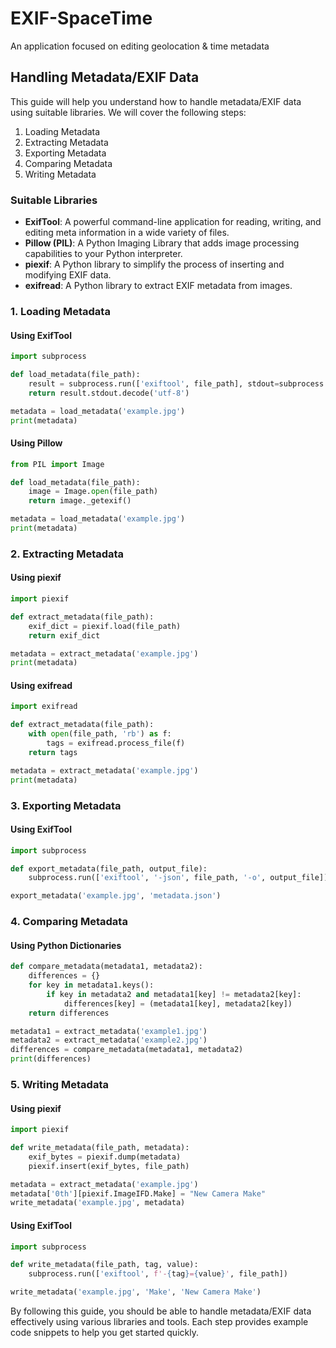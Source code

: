 # EXIF-SpaceTime
An application focused on editing geolocation & time metadata

## Handling Metadata/EXIF Data

This guide will help you understand how to handle metadata/EXIF data using suitable libraries. We will cover the following steps:

1. Loading Metadata
2. Extracting Metadata
3. Exporting Metadata
4. Comparing Metadata
5. Writing Metadata

### Suitable Libraries

- **ExifTool**: A powerful command-line application for reading, writing, and editing meta information in a wide variety of files.
- **Pillow (PIL)**: A Python Imaging Library that adds image processing capabilities to your Python interpreter.
- **piexif**: A Python library to simplify the process of inserting and modifying EXIF data.
- **exifread**: A Python library to extract EXIF metadata from images.

### 1. Loading Metadata

#### Using ExifTool

```python
import subprocess

def load_metadata(file_path):
    result = subprocess.run(['exiftool', file_path], stdout=subprocess.PIPE)
    return result.stdout.decode('utf-8')

metadata = load_metadata('example.jpg')
print(metadata)
```

#### Using Pillow

```python
from PIL import Image

def load_metadata(file_path):
    image = Image.open(file_path)
    return image._getexif()

metadata = load_metadata('example.jpg')
print(metadata)
```

### 2. Extracting Metadata

#### Using piexif

```python
import piexif

def extract_metadata(file_path):
    exif_dict = piexif.load(file_path)
    return exif_dict

metadata = extract_metadata('example.jpg')
print(metadata)
```

#### Using exifread

```python
import exifread

def extract_metadata(file_path):
    with open(file_path, 'rb') as f:
        tags = exifread.process_file(f)
    return tags

metadata = extract_metadata('example.jpg')
print(metadata)
```

### 3. Exporting Metadata

#### Using ExifTool

```python
import subprocess

def export_metadata(file_path, output_file):
    subprocess.run(['exiftool', '-json', file_path, '-o', output_file])

export_metadata('example.jpg', 'metadata.json')
```

### 4. Comparing Metadata

#### Using Python Dictionaries

```python
def compare_metadata(metadata1, metadata2):
    differences = {}
    for key in metadata1.keys():
        if key in metadata2 and metadata1[key] != metadata2[key]:
            differences[key] = (metadata1[key], metadata2[key])
    return differences

metadata1 = extract_metadata('example1.jpg')
metadata2 = extract_metadata('example2.jpg')
differences = compare_metadata(metadata1, metadata2)
print(differences)
```

### 5. Writing Metadata

#### Using piexif

```python
import piexif

def write_metadata(file_path, metadata):
    exif_bytes = piexif.dump(metadata)
    piexif.insert(exif_bytes, file_path)

metadata = extract_metadata('example.jpg')
metadata['0th'][piexif.ImageIFD.Make] = "New Camera Make"
write_metadata('example.jpg', metadata)
```

#### Using ExifTool

```python
import subprocess

def write_metadata(file_path, tag, value):
    subprocess.run(['exiftool', f'-{tag}={value}', file_path])

write_metadata('example.jpg', 'Make', 'New Camera Make')
```

By following this guide, you should be able to handle metadata/EXIF data effectively using various libraries and tools. Each step provides example code snippets to help you get started quickly.